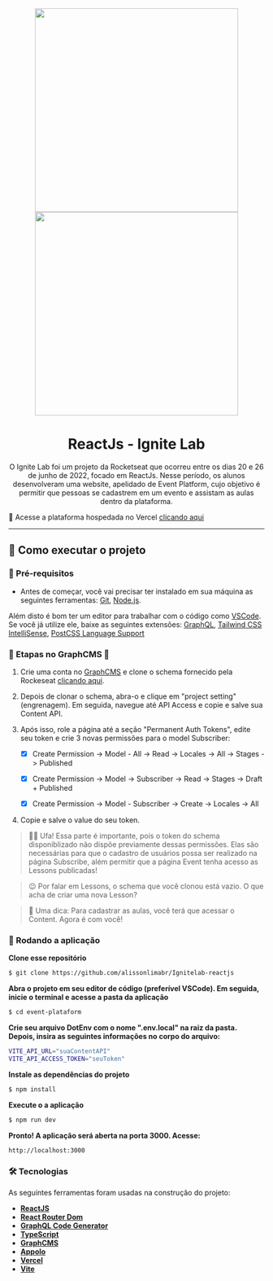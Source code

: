<div align="center">
<img src="https://user-images.githubusercontent.com/101370736/179435747-a41e7186-b5bf-4f81-a7ac-bd9d8daf04a8.png" height=400 widith=400>
<img src="https://user-images.githubusercontent.com/101370736/179438772-2af80866-731a-4516-aeab-4473d6bf621e.jpeg" height=400 widith=400>
</div>


<h1 align="center">ReactJs - Ignite Lab </h1>

<p align="center">O Ignite Lab foi um projeto da Rocketseat que ocorreu entre os dias 20 e 26 de junho de 2022, focado em ReactJs.
Nesse período, os alunos desenvolveram uma website, apelidado de Event Platform, cujo objetivo é permitir que pessoas se cadastrem em um evento e assistam as aulas dentro da plataforma.
</p>



📌 Acesse a plataforma hospedada no Vercel [clicando aqui](https://ignitelab-reactjs.vercel.app/)

---

## 🚀 Como executar o projeto

### 🔴 Pré-requisitos

<p>

- Antes de começar, você vai precisar ter instalado em sua máquina as seguintes ferramentas: [Git](https://git-scm.com), [Node.js](https://nodejs.org/en/).
 
 Além disto é bom ter um editor para trabalhar com o código como [VSCode](https://code.visualstudio.com/). Se você já utilize ele, baixe as seguintes extensões:
 [GraphQL](https://marketplace.visualstudio.com/items?itemName=GraphQL.vscode-graphql),
 [Tailwind CSS IntelliSense](https://marketplace.visualstudio.com/items?itemName=bradlc.vscode-tailwindcss),
 [PostCSS Language Support](https://marketplace.visualstudio.com/items?itemName=csstools.postcss)
 </p>
 
###  🛑 Etapas no GraphCMS 🛑

  1. Crie uma conta no [GraphCMS](https://app.graphcms.com/) e clone o schema fornecido pela Rockeseat [clicando aqui](http://rseat.in/lab-graphcms).

  2. Depois de clonar o schema, abra-o e clique em "project setting" (engrenagem). Em seguida, navegue até API Access e copie e salve sua Content API.

  3. Após isso, role a página até a seção "Permanent Auth Tokens", edite seu token e crie 3 novas permissões para o model Subscriber:

      - [x] Create Permission -> Model - All -> Read -> Locales -> All -> Stages -> Published

      - [x] Create Permission -> Model -> Subscriber -> Read -> Stages -> Draft + Published

      - [x] Create Permission -> Model - Subscriber -> Create -> Locales -> All

  4. Copie e salve o value do seu token.


> 😮‍💨 Ufa! Essa parte é importante, pois o token do schema disponiblizado não dispõe previamente dessas permissões. Elas são necessárias para que o cadastro de usuários
possa ser realizado na página Subscribe, além permitir que a página Event tenha acesso as Lessons publicadas!
 
> 😉 Por falar em Lessons, o schema que você clonou está vazio. O que acha de criar uma nova Lesson?

>🤝 Uma dica: Para cadastrar as aulas, você terá que acessar o Content. Agora é com você!

 
 ### 🎲 Rodando a aplicação
 
 **Clone esse repositório**
 ```bash
 $ git clone https://github.com/alissonlimabr/Ignitelab-reactjs
 ```


**Abra o projeto em seu editor de código (preferível VSCode). Em seguida, inicie o terminal e acesse a pasta da aplicação**
 ```bash
$ cd event-plataform
 ```

**Crie seu arquivo DotEnv com o nome ".env.local" na raiz da pasta. Depois, insira as seguintes informações no corpo do arquivo:**
 ```bash
VITE_API_URL="suaContentAPI"
VITE_API_ACCESS_TOKEN="seuToken"
 ```

**Instale as dependências do projeto**
 ```bash
$ npm install
 ```
 
**Execute o a aplicação**
 ```bash
$ npm run dev
 ```

**Pronto! A aplicação será aberta na porta 3000. Acesse:**
 ```bash
http://localhost:3000
 ```

### 🛠 Tecnologias

As seguintes ferramentas foram usadas na construção do projeto:

-   **[ReactJS](https://pt-br.reactjs.org/)**
-   **[React Router Dom](https://github.com/ReactTraining/react-router/tree/master/packages/react-router-dom)**
-   **[GraphQL Code Generator](https://www.graphql-code-generator.com/)**
-   **[TypeScript](https://www.typescriptlang.org/pt/)**
-   **[GraphCMS](https://graphcms.com/)**
-   **[Appolo](https://www.apollographql.com/)**
-   **[Vercel](https://vercel.com/)**
-   **[Vite](https://vitejs.dev/)**


